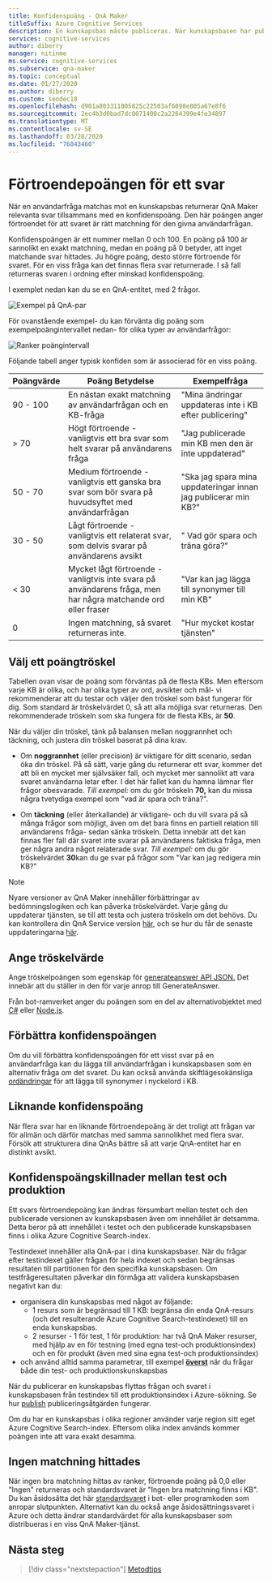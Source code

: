 ```yaml
---
title: Konfidenspoäng - QnA Maker
titleSuffix: Azure Cognitive Services
description: En kunskapsbas måste publiceras. När kunskapsbasen har publicerats efterfrågas slutpunkten för körningsprognos med hjälp av generateAnswer API.
services: cognitive-services
author: diberry
manager: nitinme
ms.service: cognitive-services
ms.subservice: qna-maker
ms.topic: conceptual
ms.date: 01/27/2020
ms.author: diberry
ms.custom: seodec18
ms.openlocfilehash: d901a803311805825c22503af6098e805a67e8f6
ms.sourcegitcommit: 2ec4b3d0bad7dc0071400c2a2264399e4fe34897
ms.translationtype: MT
ms.contentlocale: sv-SE
ms.lasthandoff: 03/28/2020
ms.locfileid: "76843460"
---
```

# <a name="the-confidence-score-of-an-answer"></a>Förtroendepoängen för ett svar
När en användarfråga matchas mot en kunskapsbas returnerar QnA Maker relevanta svar tillsammans med en konfidenspoäng. Den här poängen anger förtroendet för att svaret är rätt matchning för den givna användarfrågan.

Konfidenspoängen är ett nummer mellan 0 och 100. En poäng på 100 är sannolikt en exakt matchning, medan en poäng på 0 betyder, att inget matchande svar hittades. Ju högre poäng, desto större förtroende för svaret. För en viss fråga kan det finnas flera svar returnerade. I så fall returneras svaren i ordning efter minskad konfidenspoäng.

I exemplet nedan kan du se en QnA-entitet, med 2 frågor.


![Exempel på QnA-par](../media/qnamaker-concepts-confidencescore/ranker-example-qna.png)

För ovanstående exempel- du kan förvänta dig poäng som exempelpoängintervallet nedan- för olika typer av användarfrågor:


![Ranker poängintervall](../media/qnamaker-concepts-confidencescore/ranker-score-range.png)


Följande tabell anger typisk konfiden som är associerad för en viss poäng.

|Poängvärde|Poäng Betydelse|Exempelfråga|
|--|--|--|
|90 - 100|En nästan exakt matchning av användarfrågan och en KB-fråga|"Mina ändringar uppdateras inte i KB efter publicering"|
|> 70|Högt förtroende - vanligtvis ett bra svar som helt svarar på användarens fråga|"Jag publicerade min KB men den är inte uppdaterad"|
|50 - 70|Medium förtroende - vanligtvis ett ganska bra svar som bör svara på huvudsyftet med användarfrågan|"Ska jag spara mina uppdateringar innan jag publicerar min KB?"|
|30 - 50|Lågt förtroende - vanligtvis ett relaterat svar, som delvis svarar på användarens avsikt|" Vad gör spara och träna göra?"|
|< 30|Mycket lågt förtroende - vanligtvis inte svara på användarens fråga, men har några matchande ord eller fraser |"Var kan jag lägga till synonymer till min KB"|
|0|Ingen matchning, så svaret returneras inte.|"Hur mycket kostar tjänsten"|

## <a name="choose-a-score-threshold"></a>Välj ett poängtröskel
Tabellen ovan visar de poäng som förväntas på de flesta KBs. Men eftersom varje KB är olika, och har olika typer av ord, avsikter och mål- vi rekommenderar att du testar och väljer den tröskel som bäst fungerar för dig. Som standard är tröskelvärdet 0, så att alla möjliga svar returneras. Den rekommenderade tröskeln som ska fungera för de flesta KBs, är **50**.

När du väljer din tröskel, tänk på balansen mellan noggrannhet och täckning, och justera din tröskel baserat på dina krav.

- Om **noggrannhet** (eller precision) är viktigare för ditt scenario, sedan öka din tröskel. På så sätt, varje gång du returnerar ett svar, kommer det att bli en mycket mer självsäker fall, och mycket mer sannolikt att vara svaret användarna letar efter. I det här fallet kan du hamna lämnar fler frågor obesvarade. *Till exempel:* om du gör tröskeln **70,** kan du missa några tvetydiga exempel som "vad är spara och träna?".

- Om **täckning** (eller återkallande) är viktigare- och du vill svara på så många frågor som möjligt, även om det bara finns en partiell relation till användarens fråga- sedan sänka tröskeln. Detta innebär att det kan finnas fler fall där svaret inte svarar på användarens faktiska fråga, men ger några andra något relaterade svar. *Till exempel:* om du gör tröskelvärdet **30**kan du ge svar på frågor som "Var kan jag redigera min KB?"

> [!NOTE]
> Nyare versioner av QnA Maker innehåller förbättringar av bedömningslogiken och kan påverka tröskelvärdet. Varje gång du uppdaterar tjänsten, se till att testa och justera tröskeln om det behövs. Du kan kontrollera din QnA Service version [här](https://www.qnamaker.ai/UserSettings), och se hur du får de senaste uppdateringarna [här](../How-To/set-up-qnamaker-service-azure.md#get-the-latest-runtime-updates).

## <a name="set-threshold"></a>Ange tröskelvärde

Ange tröskelpoängen som egenskap för [generateanswer API JSON.](../how-to/metadata-generateanswer-usage.md#generateanswer-request-configuration) Det innebär att du ställer in den för varje anrop till GenerateAnswer.

Från bot-ramverket anger du poängen som en del av alternativobjektet med [C#](../how-to/metadata-generateanswer-usage.md?#use-qna-maker-with-a-bot-in-c) eller [Node.js](../how-to/metadata-generateanswer-usage.md?#use-qna-maker-with-a-bot-in-nodejs).

## <a name="improve-confidence-scores"></a>Förbättra konfidenspoängen
Om du vill förbättra konfidenspoängen för ett visst svar på en användarfråga kan du lägga till användarfrågan i kunskapsbasen som en alternativ fråga om det svaret. Du kan också använda skiftlägesokänsliga [ordändringar](https://docs.microsoft.com/rest/api/cognitiveservices/qnamaker/alterations/replace) för att lägga till synonymer i nyckelord i KB.


## <a name="similar-confidence-scores"></a>Liknande konfidenspoäng
När flera svar har en liknande förtroendepoäng är det troligt att frågan var för allmän och därför matchas med samma sannolikhet med flera svar. Försök att strukturera dina QnAs bättre så att varje QnA-entitet har en distinkt avsikt.


## <a name="confidence-score-differences-between-test-and-production"></a>Konfidenspoängskillnader mellan test och produktion
Ett svars förtroendepoäng kan ändras försumbart mellan testet och den publicerade versionen av kunskapsbasen även om innehållet är detsamma. Detta beror på att innehållet i testet och den publicerade kunskapsbasen finns i olika Azure Cognitive Search-index.

Testindexet innehåller alla QnA-par i dina kunskapsbaser. När du frågar efter testindexet gäller frågan för hela indexet och sedan begränsas resultaten till partitionen för den specifika kunskapsbasen. Om testfrågeresultaten påverkar din förmåga att validera kunskapsbasen negativt kan du:
* organisera din kunskapsbas med något av följande:
    * 1 resurs som är begränsad till 1 KB: begränsa din enda QnA-resurs (och det resulterande Azure Cognitive Search-testindexet) till en enda kunskapsbas.
    * 2 resurser - 1 för test, 1 för produktion: har två QnA Maker resurser, med hjälp av en för testning (med egna test-och produktionsindex) och en för produkt (även med sina egna test-och produktionsindex)
* och använd alltid samma parametrar, till exempel **[överst](../how-to/improve-knowledge-base.md#use-the-top-property-in-the-generateanswer-request-to-get-several-matching-answers)** när du frågar både din test- och produktionskunskapsbas

När du publicerar en kunskapsbas flyttas frågan och svaret i kunskapsbasen från testindex till ett produktionsindex i Azure-sökning. Se hur [publish](../Quickstarts/create-publish-knowledge-base.md#publish-the-knowledge-base) publiceringsåtgärden fungerar.

Om du har en kunskapsbas i olika regioner använder varje region sitt eget Azure Cognitive Search-index. Eftersom olika index används kommer poängen inte att vara exakt desamma.


## <a name="no-match-found"></a>Ingen matchning hittades
När ingen bra matchning hittas av ranker, förtroende poäng på 0,0 eller "Ingen" returneras och standardsvaret är "Ingen bra matchning finns i KB". Du kan åsidosätta det här [standardsvaret](../How-To/metadata-generateanswer-usage.md) i bot- eller programkoden som anropar slutpunkten. Alternativt kan du också ange åsidosättningssvaret i Azure och detta ändrar standardvärdet för alla kunskapsbaser som distribueras i en viss QnA Maker-tjänst.

## <a name="next-steps"></a>Nästa steg
> [!div class="nextstepaction"]
> [Metodtips](./best-practices.md)

